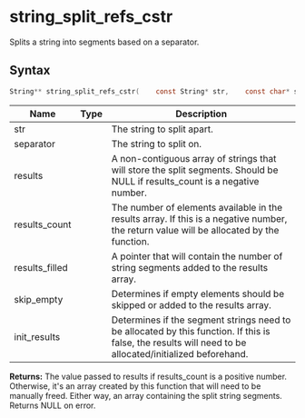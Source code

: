 # string_split_refs_cstr

Splits a string into segments based on a separator.

## Syntax

```c
String** string_split_refs_cstr(    const String* str,    const char* separator,    String** results,    int results_count,    int* results_filled,    bool skip_empty,    bool allocate_results);
```

| Name | Type | Description |
| --- | --- | --- |
| str |  | The string to split apart. |
| separator |  | The string to split on. |
| results |  | A non-contiguous array of strings that will store the split segments. Should be NULL if results_count is a negative number. |
| results_count |  | The number of elements available in the results array. If this is a negative number, the return value will be allocated by the function. |
| results_filled |  | A pointer that will contain the number of string segments added to the results array. |
| skip_empty |  | Determines if empty elements should be skipped or added to the results array. |
| init_results |  | Determines if the segment strings need to be allocated by this function. If this is false, the results will need to be allocated/initialized beforehand. |

**Returns:** The value passed to results if results_count is a positive number. Otherwise, it's an array created by this function that will need to be manually freed. Either way, an array containing the split string segments. Returns NULL on error.

